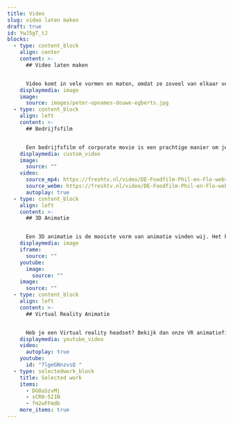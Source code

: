 ```yaml
---
title: Video
slug: video laten maken
draft: true
id: YwJ5gT_tJ
blocks:
  - type: content_block
    align: center
    content: >-
      ## Video laten maken


      Video komt in vele vormen en maten, omdat ze zoveel van elkaar verschillen kan je hieronder een keuze maken uit bedrijfsfilms, commercials of Employer Branding.
    displaymedia: image
    image:
      source: images/peter-opnames-douwe-egberts.jpg
  - type: content_block
    align: left
    content: >-
      ## Bedrijfsfilm


      Een bedrijfsfilm of corporate movie is een prachtige manier om je bedrijf met haar visie te presenteren. We kijken samen met jou wat de doelen zijn van je organisatie en wat jullie voor de wereld van morgen betekenen. Lees hier meer over bedrijfsfilms.
    displaymedia: custom_video
    image:
      source: ""
    video:
      source_mp4: https://freshtv.nl/video/DE-Foodfilm-Phil-en-Flo-website-source.mp4
      source_webm: https://freshtv.nl/video/DE-Foodfilm-Phil-en-Flo-website-source.webm
      autoplay: true
  - type: content_block
    align: left
    content: >-
      ## 3D Animatie


      Een 3D animatie is de mooiste vorm van animatie vinden wij. Het kost wat meer tijd om te maken, maar het resultaat is verbluffend. Onze specialisten maken graag voor jou de meest gave 3D animaties! Lees hier meer over 3D animaties.
    displaymedia: image
    iframe:
      source: ""
    youtube:
      image:
        source: ""
    image:
      source: ""
  - type: content_block
    align: left
    content: >-
      ## Virtual Reality Animatie


      Heb je een Virtual reality headset? Bekijk dan onze VR animatiefilms eens! Deze oplossing biedt geweldige mogelijkheden als je echt wilt opvallen. Ook geweldig om te gebruiken op beurzen of tijdens presentaties!
    displaymedia: youtube_video
    video:
      autoplay: true
    youtube:
      id: "7lgeGNnzvsQ "
  - type: selectedwork_block
    title: Selected work
    items:
      - DG0aSzvMj
      - sCR0-5I1N
      - fm2wFFmdb
    more_items: true
---
```

